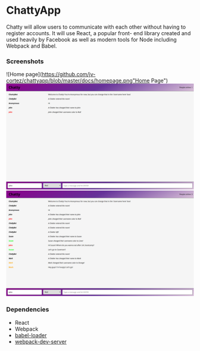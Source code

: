 ChattyApp
=====================

Chatty will allow users to communicate with each other without having to register accounts. It will use React, a popular front-
end library created and used heavily by Facebook as well as modern tools for Node including Webpack and Babel.

### Screenshots

![Home page](https://github.com/jv-cortez/chattyapp/blob/master/docs/homepage.png"Home Page")
![Color & Username Change](https://github.com/jv-cortez/chattyapp/blob/master/docs/functions.png)
![Chat & User count](https://github.com/jv-cortez/chattyapp/blob/master/docs/chatfunctionsWithusercount.png)

### Dependencies

* React
* Webpack
* [babel-loader](https://github.com/babel/babel-loader)
* [webpack-dev-server](https://github.com/webpack/webpack-dev-server)
